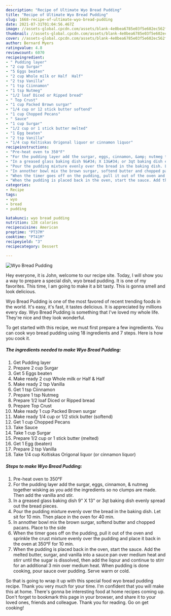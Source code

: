 ```yaml
---
description: "Recipe of Ultimate Wyo Bread Pudding"
title: "Recipe of Ultimate Wyo Bread Pudding"
slug: 1668-recipe-of-ultimate-wyo-bread-pudding
date: 2021-07-31T01:04:56.467Z
image: //assets-global.cpcdn.com/assets/blank-4e0bea6785e03f5e602ec562f230caae08da540cada707380b4fe1bbebba43da.png
thumbnail: //assets-global.cpcdn.com/assets/blank-4e0bea6785e03f5e602ec562f230caae08da540cada707380b4fe1bbebba43da.png
cover: //assets-global.cpcdn.com/assets/blank-4e0bea6785e03f5e602ec562f230caae08da540cada707380b4fe1bbebba43da.png
author: Bernard Myers
ratingvalue: 4.8
reviewcount: 6070
recipeingredient:
- " Pudding layer"
- "2 cup Surgar"
- "5 Eggs beaten"
- "2 cup Whole milk or Half  Half"
- "2 tsp Vanilla"
- "1 tsp Ciinnamon"
- "1 tsp Nutmeg"
- "1/2 loaf Diced or Ripped bread"
- " Top Crust"
- "1 cup Packed Brown surgar"
- "1/4 cup or 12 stick butter softend"
- "1 cup Chopped Pecans"
- " Sauce"
- "1 cup Surgar"
- "1/2 cup or 1 stick butter melted"
- "1 Egg beaten"
- "2 tsp Vanilla"
- "1/4 cup Koltiskas Origonal liquor or cinnamon liquor"
recipeinstructions:
- "Pre-heat oven to 350°F"
- "For the pudding layer add the surgar, eggs, cinnamon, &amp; nutmeg together wisking as you add the ingredients so no clumps are made. Then add the vanilla and stir."
- "In a greased glass baking dish 9&#34; X 13&#34; or 3qt baking dish evenly spread out the bread pieces."
- "Pour the pudding mixture evenly over the bread in the baking dish. Let sit for 10 min. Then place in the oven for 40 min."
- "In annother bowl mix the brown surgar, softend butter and chopped pacans. Place to the side"
- "When the timer goes off on the pudding, pull it out of the oven and sprinkle the crust mixture evenly over the pudding and place it back in the oven at 350°F for 10 min."
- "When the pudding is placed back in the oven, start the sauce. Add the melted butter, surgar, and vanilla into a sauce pan over medium heat and stirr until the sugar is dissolved, then add the liqour and continue to stirr for an additional 3 min over medium heat. When pudding is done cooking, pour sauce over pudding. Serve warm or cold."
categories:
- Recipe
tags:
- wyo
- bread
- pudding

katakunci: wyo bread pudding 
nutrition: 128 calories
recipecuisine: American
preptime: "PT37M"
cooktime: "PT41M"
recipeyield: "3"
recipecategory: Dessert

---
```



![Wyo Bread Pudding](//assets-global.cpcdn.com/assets/blank-4e0bea6785e03f5e602ec562f230caae08da540cada707380b4fe1bbebba43da.png)

Hey everyone, it is John, welcome to our recipe site. Today, I will show you a way to prepare a special dish, wyo bread pudding. It is one of my favorites. This time, I am going to make it a bit tasty. This is gonna smell and look delicious.



Wyo Bread Pudding is one of the most favored of recent trending foods in the world. It's easy, it's fast, it tastes delicious. It is appreciated by millions every day. Wyo Bread Pudding is something that I've loved my whole life. They're nice and they look wonderful.


To get started with this recipe, we must first prepare a few ingredients. You can cook wyo bread pudding using 18 ingredients and 7 steps. Here is how you cook it.

<!--inarticleads1-->

##### The ingredients needed to make Wyo Bread Pudding:

1. Get  Pudding layer
1. Prepare 2 cup Surgar
1. Get 5 Eggs beaten
1. Make ready 2 cup Whole milk or Half &amp; Half
1. Make ready 2 tsp Vanilla
1. Get 1 tsp Ciinnamon
1. Prepare 1 tsp Nutmeg
1. Prepare 1/2 loaf Diced or Ripped bread
1. Prepare  Top Crust
1. Make ready 1 cup Packed Brown surgar
1. Make ready 1/4 cup or 1/2 stick butter (softend)
1. Get 1 cup Chopped Pecans
1. Take  Sauce
1. Take 1 cup Surgar
1. Prepare 1/2 cup or 1 stick butter (melted)
1. Get 1 Egg (beaten)
1. Prepare 2 tsp Vanilla
1. Take 1/4 cup Koltiskas Origonal liquor (or cinnamon liquor)




<!--inarticleads2-->

##### Steps to make Wyo Bread Pudding:

1. Pre-heat oven to 350°F
1. For the pudding layer add the surgar, eggs, cinnamon, &amp; nutmeg together wisking as you add the ingredients so no clumps are made. Then add the vanilla and stir.
1. In a greased glass baking dish 9&#34; X 13&#34; or 3qt baking dish evenly spread out the bread pieces.
1. Pour the pudding mixture evenly over the bread in the baking dish. Let sit for 10 min. Then place in the oven for 40 min.
1. In annother bowl mix the brown surgar, softend butter and chopped pacans. Place to the side
1. When the timer goes off on the pudding, pull it out of the oven and sprinkle the crust mixture evenly over the pudding and place it back in the oven at 350°F for 10 min.
1. When the pudding is placed back in the oven, start the sauce. Add the melted butter, surgar, and vanilla into a sauce pan over medium heat and stirr until the sugar is dissolved, then add the liqour and continue to stirr for an additional 3 min over medium heat. When pudding is done cooking, pour sauce over pudding. Serve warm or cold.




So that is going to wrap it up with this special food wyo bread pudding recipe. Thank you very much for your time. I'm confident that you will make this at home. There's gonna be interesting food at home recipes coming up. Don't forget to bookmark this page in your browser, and share it to your loved ones, friends and colleague. Thank you for reading. Go on get cooking!
